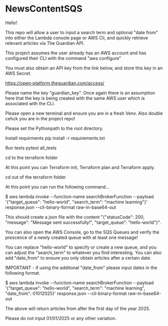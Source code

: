 # NewsContentSQS

Hello!

This repo will allow a user to input a search term and optional "date from" into either the Lambda console page or AWS Cli, and quickly retrieve relevant articles via The Guardian API.

This project assumes the user already has an AWS account and has configured their CLI with the command "aws configure"

You must also obtain an API key from the link below, and store this key in an AWS Secret. 

https://open-platform.theguardian.com/access/

Please name the key "guardian_key". Once again there is an assumption here that the key is being created with the same AWS user which is associated with the CLI.

Please open a new terminal and ensure you are in a fresh Venv. Also double cehck you are in the project repo!

Please set the Pythonpath to the root directory.

Install requirments
pip install -r requirements.txt

Run tests
pytest all_tests

cd to the terraform folder

At this point you can Terraform init, Terraform plan and Terraform apply.

cd out of the terraform folder

At this point you can run the following command...

$ aws lambda invoke --function-name searchBrokerFunction --payload '{"target_queue": "hello-world", "search_term": "machine learning"}' response.json --cli-binary-format raw-in-base64-out

This should create a json file with the content "{"statusCode": 200, "message": "Message sent successfully!", "target_queue": "hello-world"}".

You can also open the AWS Console, go to the SQS Queues and verify the prescence of a newly created queue with at least one message!

You can replace "hello-world" to specify or create a new queue, and you can adjust the "search_term" to whatever you find interesting. You can also add "date_from" to ensure you only obtain articles after a certain date.

IMPORTANT - if using the additonal "date_from" please input dates in the following format.

$ aws lambda invoke --function-name searchBrokerFunction --payload '{"target_queue": "hello-world", "search_term": "machine learning", "date_from": 01012025}' response.json --cli-binary-format raw-in-base64-out

The above will return articles from after the first day of the year 2025.

Please do not input 01/01/2025 or any other variation. 